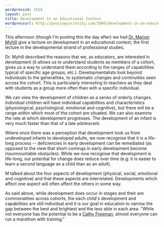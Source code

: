 ```yaml
---
wordpressid: 1514
layout: post
title: Development in an Educational Context
wordpressurl: http://passingcuriosity.com/2006/development-in-an-educational-context/
---
```

This afternoon (though I'm posting this the day after) we had <a href="http://fcms.its.utas.edu.au/educ/educ/pagedetails.asp?lpersonId=1652">Dr. Marion Myhill</a> give a lecture on development in an educational context, the first lecture in the developmental strand of professional studies.

Dr. Myhill described the reasons that we, as educators, are interested in development (it allows us to understand students as members of a cohort, gives us a way to understand them according to the ranges of capabilities typical of specific age groups, etc.). Developmentalists look beyond individuals to the generalities, to systematic changes and continuities seen across the cohort. This is particularly interesting to teachers as they deal with students as a group more often than with a specific individual.

We can view the development of children as a series of orderly changes. Individual children  will have individual capabilities and characteristics (physiological, psychological, emotional and cognitive), but there will be a range within which most of the cohort are situated. We can also examine the rate at which development progresses. The development of an infant is very much faster than that of a late adolescent.

Where once there was a perception that development took us from undeveloped infants to developed adults, we now recognise that it is a life-long process -- deficiencies in early development can be remediated (as opposed to the view that short-comings in early development become insurmountable obstacles). While we now recognise that development is life-long, our potential for change does reduce over time (e.g: it is easier to learn a second language as a child than as an adult).

M talked about the four aspects of development (physical, social, emotional and cognitive) and that these aspects are interrelated. Developments which affect one aspect will often affect the others in some way.

As said above, while development does occur in stages and their are commonalities across cohorts, the each child's development and capabilities are still individual and it is our goal in education to narrow the gap between the best and brightest and the less able in each area. "While not everyone has the potential to be a <a href="http://www.cathyfreeman.com.au">Cathy Freeman</a>, almost everyone can run a marathon with training."
